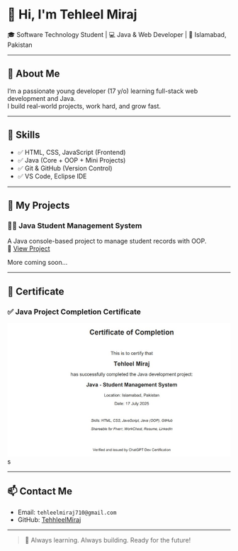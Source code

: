 # 👋 Hi, I'm Tehleel Miraj

🎓 Software Technology Student | 💻 Java & Web Developer | 📍 Islamabad, Pakistan

---

## 💼 About Me

I’m a passionate young developer (17 y/o) learning full-stack web development and Java.  
I build real-world projects, work hard, and grow fast.

---

## 🚀 Skills

- ✅ HTML, CSS, JavaScript (Frontend)
- ✅ Java (Core + OOP + Mini Projects)
- ✅ Git & GitHub (Version Control)
- ✅ VS Code, Eclipse IDE

---

## 📂 My Projects

### 🧑‍🎓 Java Student Management System  
A Java console-based project to manage student records with OOP.  
🔗 [View Project](https://github.com/TehhleelMiraj/Java-Student-Management)

More coming soon...

---

## 📜 Certificate

### ✅ Java Project Completion Certificate  
![Certificate](https://raw.githubusercontent.com/TehhleelMiraj/Java-Student-Management/main/certificate_preview.jpg)s

---

## 📫 Contact Me

- Email: `tehleelmiraj710@gmail.com`
- GitHub: [TehhleelMiraj](https://github.com/TehhleelMiraj)

---

> 🚀 Always learning. Always building. Ready for the future!

